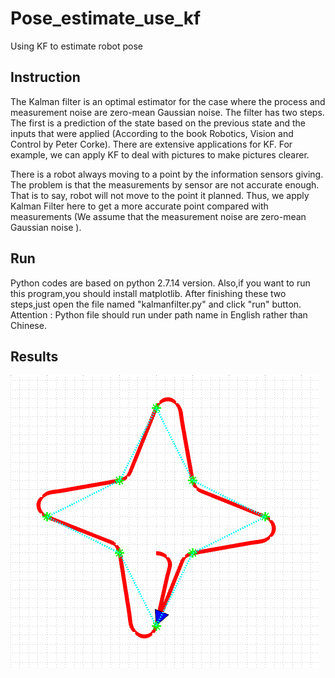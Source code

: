 # Pose_estimate_use_kf
Using KF to estimate robot pose

## Instruction
The Kalman filter is an optimal estimator for the case where the process and measurement noise are zero-mean Gaussian noise. The filter has two steps. The first is a prediction of the state based on the previous state and the inputs that were applied (According to the book Robotics, Vision and Control by Peter Corke). There are extensive applications for KF. For example, we can apply KF to deal with pictures to make pictures clearer. 

There is a robot always moving to a point by the information sensors giving. The problem is that the measurements by sensor are not accurate enough. That is to say, robot will not move to the point it planned. Thus, we apply Kalman Filter here to get a more accurate point compared with measurements (We assume that the measurement noise are zero-mean Gaussian noise ).

## Run
Python codes are based on python 2.7.14 version.
Also,if you want to run this program,you should install matplotlib.
After finishing these two steps,just open the file named "kalmanfilter.py" and click "run" button.
Attention : Python file should run under path name in English rather than Chinese.

## Results
![result](https://github.com/LeisureLei/Pose_estimate_use_kf/blob/master/result.png)
